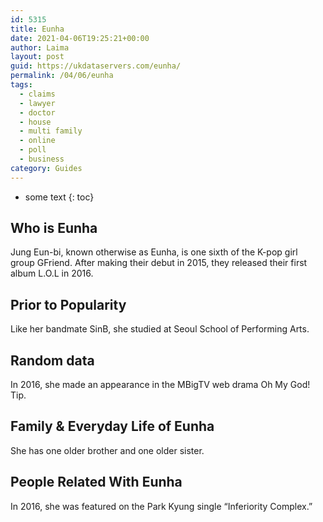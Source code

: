 ```yaml
---
id: 5315
title: Eunha
date: 2021-04-06T19:25:21+00:00
author: Laima
layout: post
guid: https://ukdataservers.com/eunha/
permalink: /04/06/eunha
tags:
  - claims
  - lawyer
  - doctor
  - house
  - multi family
  - online
  - poll
  - business
category: Guides
---
```


* some text
{: toc}


## Who is Eunha
                  
                  
                  
Jung Eun-bi, known otherwise as Eunha, is one sixth of the K-pop girl group GFriend. After making their debut in 2015, they released their first album L.O.L in 2016.
                  
              
            
              
            
                
                
                
## Prior to Popularity
                  
                  
                  
Like her bandmate SinB, she studied at Seoul School of Performing Arts.
                  
              
            
              
            
                
                
                
## Random data
                  
                  
                  
In 2016, she made an appearance in the MBigTV web drama Oh My God! Tip.
                  
              
            
              
            
                
                
                
## Family & Everyday Life of Eunha
                  
                  
                  
She has one older brother and one older sister.
                  
              
            
              
            
                
                
                
## People Related With Eunha
                  
                  
                  
In 2016, she was featured on the Park Kyung single &#8220;Inferiority Complex.&#8221;
                  
              
            
              
            
                
              
            
              
              
            
            
              
            
          
          
          